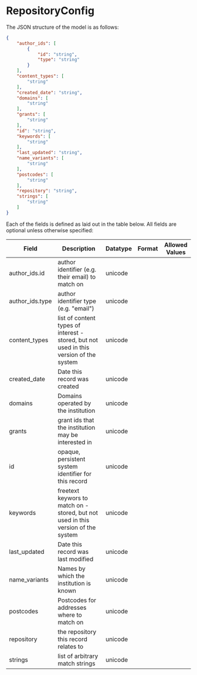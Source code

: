 # RepositoryConfig

The JSON structure of the model is as follows:

```json
{
    "author_ids": [
        {
            "id": "string", 
            "type": "string"
        }
    ], 
    "content_types": [
        "string"
    ], 
    "created_date": "string", 
    "domains": [
        "string"
    ], 
    "grants": [
        "string"
    ], 
    "id": "string", 
    "keywords": [
        "string"
    ], 
    "last_updated": "string", 
    "name_variants": [
        "string"
    ], 
    "postcodes": [
        "string"
    ], 
    "repository": "string", 
    "strings": [
        "string"
    ]
}
```

Each of the fields is defined as laid out in the table below.  All fields are optional unless otherwise specified:

| Field | Description | Datatype | Format | Allowed Values |
| ----- | ----------- | -------- | ------ | -------------- |
| author_ids.id | author identifier (e.g. their email) to match on | unicode |  |  |
| author_ids.type | author identifier type (e.g. "email") | unicode |  |  |
| content_types | list of content types of interest - stored, but not used in this version of the system | unicode |  |  |
| created_date | Date this record was created | unicode |  |  |
| domains | Domains operated by the institution | unicode |  |  |
| grants | grant ids that the institution may be interested in | unicode |  |  |
| id | opaque, persistent system identifier for this record | unicode |  |  |
| keywords | freetext keywors to match on - stored, but not used in this version of the system | unicode |  |  |
| last_updated | Date this record was last modified | unicode |  |  |
| name_variants | Names by which the institution is known | unicode |  |  |
| postcodes | Postcodes for addresses where to match on | unicode |  |  |
| repository | the repository this record relates to | unicode |  |  |
| strings | list of arbitrary match strings | unicode |  |  |
